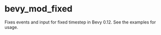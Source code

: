 # bevy_mod_fixed

Fixes events and input for fixed timestep in Bevy 0.12. See the examples for usage.
